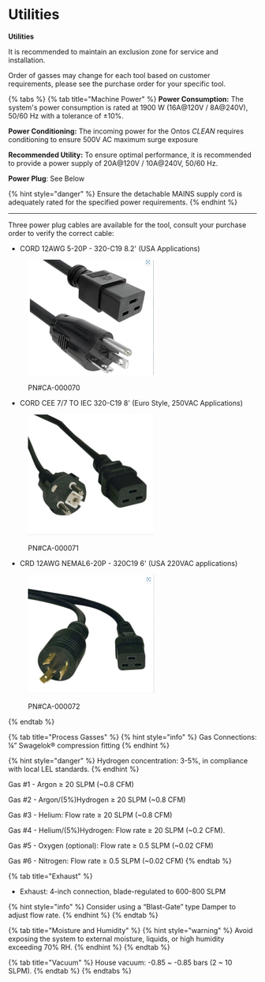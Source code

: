 # Utilities

**Utilities**

It is recommended to maintain an exclusion zone for service and installation.

Order of gasses may change for each tool based on customer requirements, please see the purchase order for your specific tool.

{% tabs %}
{% tab title="Machine Power" %}
**Power Consumption:** The system's power consumption is rated at 1900 W (16A@120V / 8A@240V), 50/60 Hz with a tolerance of ±10%.&#x20;

**Power Conditioning:** The incoming power for the Ontos _CLEAN_ requires conditioning to ensure 500V AC maximum surge exposure

**Recommended Utility:** To ensure optimal performance, it is recommended to provide a power supply of 20A@120V / 10A@240V, 50/60 Hz.

**Power Plug**: See Below

{% hint style="danger" %}
Ensure the detachable MAINS supply cord is adequately rated for the specified power requirements.
{% endhint %}

***

Three power plug cables are available for the tool, consult your purchase order to verify the correct cable:

* CORD 12AWG 5-20P - 320-C19 8.2' (USA Applications)

<figure><img src="../../.gitbook/assets/plug1.jpg" alt="" width="255"><figcaption><p>PN#CA-000070</p></figcaption></figure>

* CORD CEE 7/7 TO IEC 320-C19 8' (Euro Style, 250VAC Applications)

<figure><img src="../../.gitbook/assets/plug2.jpg" alt="" width="254"><figcaption><p>PN#CA-000071</p></figcaption></figure>

* CRD 12AWG NEMAL6-20P - 320C19 6' (USA 220VAC applications)

<figure><img src="../../.gitbook/assets/plug3.jpg" alt="" width="256"><figcaption><p>PN#CA-000072</p></figcaption></figure>
{% endtab %}

{% tab title="Process Gasses" %}
{% hint style="info" %}
Gas Connections: ¼” Swagelok® compression fitting
{% endhint %}

{% hint style="danger" %}
Hydrogen concentration: 3-5%, in compliance with local LEL standards.
{% endhint %}

Gas #1 - Argon ≥ 20 SLPM (\~0.8 CFM)

Gas #2 - Argon/(5%)Hydrogen ≥ 20 SLPM (\~0.8 CFM)

Gas #3 - Helium: Flow rate ≥ 20 SLPM (\~0.8 CFM)

Gas #4 - Helium/(5%)Hydrogen: Flow rate ≥ 20 SLPM (\~0.2 CFM).

Gas #5 - Oxygen (optional): Flow rate ≥ 0.5 SLPM (\~0.02 CFM)

Gas #6 - Nitrogen: Flow rate ≥ 0.5 SLPM (\~0.02 CFM)
{% endtab %}

{% tab title="Exhaust" %}
* Exhaust: 4-inch connection, blade-regulated to 600-800 SLPM

{% hint style="info" %}
Consider using a “Blast-Gate” type Damper to adjust flow rate.
{% endhint %}
{% endtab %}

{% tab title="Moisture and Humidity" %}
{% hint style="warning" %}
Avoid exposing the system to external moisture, liquids, or high humidity exceeding 70% RH.
{% endhint %}
{% endtab %}

{% tab title="Vacuum" %}
House vacuum: -0.85 \~ -0.85 bars (2 \~ 10 SLPM).
{% endtab %}
{% endtabs %}

